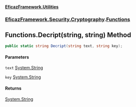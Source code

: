 #### [EficazFramework.Utilities](EficazFrameworkUtilities.md 'EficazFramework Utilities')
### [EficazFramework.Security.Cryptography](EficazFrameworkUtilities.md#EficazFramework.Security.Cryptography 'EficazFramework.Security.Cryptography').[Functions](EficazFramework.Security.Cryptography/Functions.md 'EficazFramework.Security.Cryptography.Functions')

## Functions.Decript(string, string) Method

```csharp
public static string Decript(string text, string key);
```
#### Parameters

<a name='EficazFramework.Security.Cryptography.Functions.Decript(string,string).text'></a>

`text` [System.String](https://docs.microsoft.com/en-us/dotnet/api/System.String 'System.String')

<a name='EficazFramework.Security.Cryptography.Functions.Decript(string,string).key'></a>

`key` [System.String](https://docs.microsoft.com/en-us/dotnet/api/System.String 'System.String')

#### Returns
[System.String](https://docs.microsoft.com/en-us/dotnet/api/System.String 'System.String')